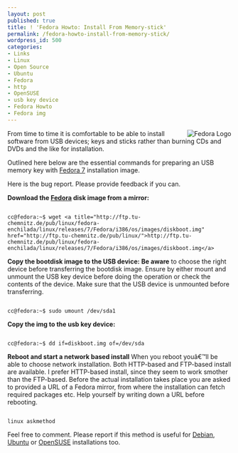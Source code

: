 ```yaml
---
layout: post
published: true
title: ! 'Fedora Howto: Install From Memory-stick'
permalink: /fedora-howto-install-from-memory-stick/
wordpress_id: 500
categories:
- Links
- Linux
- Open Source
- Ubuntu
- Fedora
- http
- OpenSUSE
- usb key device
- Fedora Howto
- Fedora img
---
```



<img align="right" id="image427" src="http://lh6.ggpht.com/-MaDnqz49MQE/UVl_LCkgLxI/AAAAAAAAFuY/vs6wdioCt-c/fedora-logo.png" alt="Fedora Logo" />From time to time it is comfortable to be able to install software from USB devices; keys and sticks rather than burning CDs and DVDs and the like for installation.

Outlined here below are the essential commands for preparing an USB memory key with <a href="http://fedoraproject.org/">Fedora 7</a> installation image.

Here is the bug report. Please provide feedback if you can.

<strong>Download the <a href="http://fedoraproject.org/">Fedora</a> disk image from a mirror:</strong>

```

cc@fedora:~$ wget <a title="http://ftp.tu-chemnitz.de/pub/linux/fedora-enchilada/linux/releases/7/Fedora/i386/os/images/diskboot.img" href="http://ftp.tu-chemnitz.de/pub/linux/">http://ftp.tu-chemnitz.de/pub/linux/fedora-enchilada/linux/releases/7/Fedora/i386/os/images/diskboot.img</a>

```


<strong>Copy the bootdisk image to the USB device:</strong>
<strong>Be aware</strong> to choose the right device before transferring the bootdisk image. Ensure by either mount and unmount the USB key device before doing the operation or check the contents of the device. Make sure that the USB device is unmounted before transferring.

```

cc@fedora:~$ sudo umount /dev/sda1

```

<strong>Copy the img to the usb key device:</strong>

```

cc@fedora:~$ dd if=diskboot.img of=/dev/sda

```


<strong>Reboot and start a network based install</strong>
When you reboot you&acirc;&euro;&trade;ll be able to choose network installation. Both HTTP-based and FTP-based install are available. I prefer HTTP-based install, since they seem to work smother than the FTP-based. Before the actual installation takes place you are asked to provided a URL of a Fedora mirror, from where the installation can fetch required packages etc. Help yourself by writing down a URL before rebooting.

```

linux askmethod

```


Feel free to comment. Please report if this method is useful for <a href="http://www.debian.org/">Debian</a>, <a href="http://www.ubuntu.com/">Ubuntu</a> or <a href="http://en.opensuse.org/Main_Page">OpenSUSE</a> installations too.


